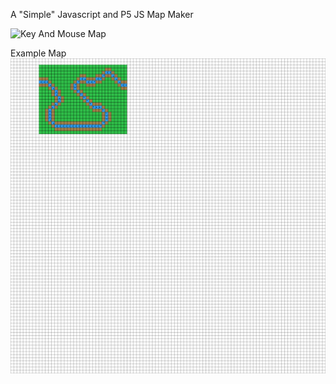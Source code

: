 A "Simple" Javascript and P5 JS Map Maker

![Key And Mouse Map](https://github.com/wawa1474/Drag-N-Draw/wiki)

Example Map
![Example Map](https://github.com/wawa1474/Drag-N-Draw/blob/master/MapCanvas.png)
